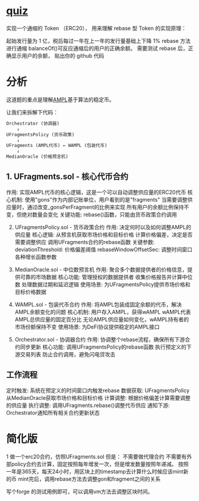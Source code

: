 # [quiz](https://decert.me/challenge/2d4df0b6-17dc-4e5b-8f3a-728ed855e292)


实现一个通缩的 Token （ERC20）， 用来理解 rebase 型 Token 的实现原理：

起始发行量为 1 亿，税后每过一年在上一年的发行量基础上下降 1%
rebase 方法进行通缩
balanceOf()可反应通缩后的用户的正确余额。
需要测试 rebase 后，正确显示用户的余额， 贴出你的 github 代码

# 分析

这道题的重点是理解[AMPL](https://github.com/ampleforth/ampleforth-contracts)基于算法的稳定币。

让我们来拆解下代码：

```txt
Orchestrator (协调器)
    ↓
UFragmentsPolicy (货币政策)
    ↓
UFragments (AMPL代币) ← WAMPL (包装代币)
    ↓
MedianOracle (价格预言机)
```

## 1. UFragments.sol - 核心代币合约

作用: 实现AMPL代币的核心逻辑，这是一个可以自动调整供应量的ERC20代币
核心机制:
使用"gons"作为内部记账单位，用户看到的是"fragments"
当需要调整供应量时，通过改变_gonsPerFragment的比例来实现
所有用户的余额比例保持不变，但绝对数量会变化
关键功能: rebase()函数，只能由货币政策合约调用


2. UFragmentsPolicy.sol - 货币政策合约
作用: 决定何时以及如何调整AMPL的供应量
核心逻辑:
从预言机获取市场价格和目标价格
计算价格偏差，决定是否需要调整供应
调用UFragments合约的rebase函数
关键参数:
deviationThreshold: 价格偏差阈值
rebaseWindowOffsetSec: 调整时间窗口
各种增长函数参数


3. MedianOracle.sol - 中位数预言机
作用: 聚合多个数据提供者的价格信息，提供可靠的市场数据
核心功能:
管理授权的数据提供者
收集价格报告并计算中位数
处理数据过期和延迟逻辑
使用场景: 为UFragmentsPolicy提供市场价格和目标价格数据

4. WAMPL.sol - 包装代币合约
作用: 将AMPL包装成固定余额的代币，解决AMPL余额变化的问题
核心机制:
用户存入AMPL，获得wAMPL
wAMPL代表AMPL总供应量的固定百分比
无论AMPL供应量如何变化，wAMPL持有者的市场份额保持不变
使用场景: 为DeFi协议提供稳定的AMPL接口

5. Orchestrator.sol - 协调器合约
作用: 协调整个rebase流程，确保所有下游合约同步更新
核心功能:
调用UFragmentsPolicy的rebase函数
执行预定义的下游交易列表
防止合约调用，避免闪电贷攻击

## 工作流程

定时触发: 系统在预定义的时间窗口内触发rebase
数据获取: UFragmentsPolicy从MedianOracle获取市场价格和目标价格
计算调整: 根据价格偏差计算需要调整的供应量
执行调整: 调用UFragments.rebase()调整代币供应
通知下游: Orchestrator通知所有相关合约更新状态


# 简化版

1 做一个erc20合约，仿照UFragments.sol 但是：
不需要做代理合约
不需要有外部policy合约去计算，固定按照每年增发一次，但是增发数量按照年递减。
按照一年是365天，每天24小时，用区块上的timestamp去计算什么时候应该mint新的币
mint完后，调用rebase方法去调整gon和fragment之间的关系

写个forge 的测试用例即可，可以调用vm方法去调整区块时间。

